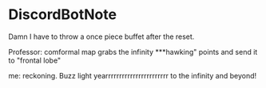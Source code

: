 # DiscordBotNote


Damn I have to throw a once piece buffet after the reset.

Professor: comformal  map grabs the infinity ***hawking" points and send it to "frontal lobe"

me: reckoning. Buzz light yearrrrrrrrrrrrrrrrrrrrrrr to the infinity and beyond!
